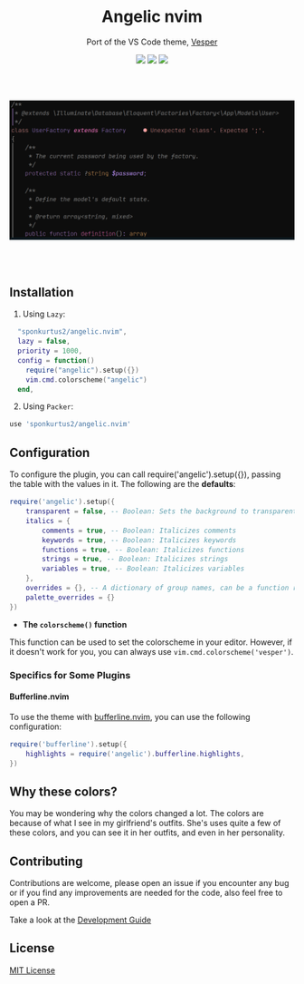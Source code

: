 <div align="center">

# Angelic nvim

Port of the VS Code theme, [Vesper](https://github.com/raunofreiberg/vesper)

<a href="https://dotfyle.com/sponkurtus2/angelicnvim"><img src="https://dotfyle.com/sponkurtus2/angelicnvim/badges/plugins?style=for-the-badge" /></a>
<a href="https://dotfyle.com/sponkurtus2/angelicnvim"><img src="https://dotfyle.com/sponkurtus2/angelicnvim/badges/leaderkey?style=for-the-badge" /></a>
<a href="https://dotfyle.com/sponkurtus2/angelicnvim"><img src="https://dotfyle.com/sponkurtus2/angelicnvim/badges/plugin-manager?style=for-the-badge" /></a>

<br/>
<br/>

![preview](./assets/angelic.png)

<br/>
<br/>

</div>

## Installation

1. Using `Lazy`:

```lua
  "sponkurtus2/angelic.nvim",
  lazy = false,
  priority = 1000,
  config = function()
    require("angelic").setup({})
    vim.cmd.colorscheme("angelic")
  end,
```

2. Using `Packer`:

```lua
use 'sponkurtus2/angelic.nvim'
```

## Configuration

To configure the plugin, you can call require('angelic').setup({}), passing the table with the values in it. The following are the **defaults**:

```lua
require('angelic').setup({
    transparent = false, -- Boolean: Sets the background to transparent
    italics = {
        comments = true, -- Boolean: Italicizes comments
        keywords = true, -- Boolean: Italicizes keywords
        functions = true, -- Boolean: Italicizes functions
        strings = true, -- Boolean: Italicizes strings
        variables = true, -- Boolean: Italicizes variables
    },
    overrides = {}, -- A dictionary of group names, can be a function returning a dictionary or a table.
    palette_overrides = {}
})
```

- **The `colorscheme()` function**

This function can be used to set the colorscheme in your editor. However, if it doesn't work for you, you can always use `vim.cmd.colorscheme('vesper')`.

### Specifics for Some Plugins

#### Bufferline.nvim

To use the theme with [bufferline.nvim](https://github.com/akinsho/bufferline.nvim), you can use the following configuration:

```lua
require('bufferline').setup({
    highlights = require('angelic').bufferline.highlights,
})
```

## Why these colors?
You may be wondering why the colors changed a lot. The colors are because of what I see in my girlfriend's outfits.
She's uses quite a few of these colors, and you can see it in her outfits, and even in her personality.

## Contributing

Contributions are welcome, please open an issue if you encounter any bug or if you find any improvements are needed for the code, also feel free to open a PR.

Take a look at the [Development Guide](./DEVELOPMENT_GUIDE.md)

## License

[MIT License](LICENSE)
